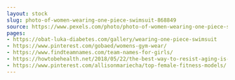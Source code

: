 ```yaml
---
layout: stock
slug: photo-of-women-wearing-one-piece-swimsuit-868849
source: https://www.pexels.com/photo/photo-of-women-wearing-one-piece-swimsuit-868849/
pages:
- https://obat-luka-diabetes.com/gallery/wearing-one-piece-swimsuit
- https://www.pinterest.com/gobaed/womens-gym-wear/
- https://www.findteamnames.com/team-names-for-girls/
- https://howtobehealth.net/2018/05/22/the-best-way-to-resist-aging-is-exercise/
- https://www.pinterest.com/allisonmariecha/top-female-fitness-models/
---
```

